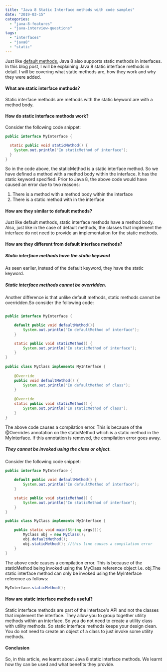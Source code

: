 ```yaml
---
title: "Java 8 Static Interface methods with code samples"
date: "2019-03-15"
categories: 
  - "java-8-features"
  - "java-interview-questions"
tags: 
  - "interfaces"
  - "java8"
  - "static"
---
```


Just like [default methods](https://reshmabidikar.github.io/2019/04/java-8-default-method-in-interface-explained.html), Java 8 also supports static methods in interfaces. In this blog post, I will be explaining Java 8 static interface methods in detail. I will be covering what static methods are, how they work and why they were added.

#### What are static interface methods?

Static interface methods are methods with the static keyword are with a method body.

#### How do static interface methods work?

Consider the following code snippet:

````java
public interface MyInterface {

  static public void staticMethod() { 
    System.out.println("In staticMethod of interface"); 
  } 
} 
````

So in the code above, the staticMethod is a static interface method. So we have defined a method with a method body within the interface. It has the static keyword specified. Prior to Java 8, the above code would have caused an error due to two reasons:

1. There is a method with a method body within the interface
2. There is a static method with in the interface

#### How are they similar to default methods?

Just like default methods, static interface methods have a method body. Also, just like in the case of default methods, the classes that implement the interface do not need to provide an implementation for the static methods.

#### How are they different from default interface methods?

##### Static interface methods have the static keyword

As seen earlier, instead of the default keyword, they have the static keyword.

##### Static interface methods cannot be overridden.

Another difference is that unlike default methods, static methods cannot be overridden.So consider the following code:

````java

public interface MyInterface {

    default public void defaultMethod(){ 
        System.out.println("In defaultMethod of interface"); 
    }

    static public void staticMethod() { 
        System.out.println("In staticMethod of interface"); 
    } 
} 
  
public class MyClass implements MyInterface { 
  
    @Override 
    public void defaultMethod() { 
        System.out.println("In defaultMethod of class"); 
    } 
    
    @Override 
    static public void staticMethod() { 
        System.out.println("In staticMethod of class"); 
    } 
}
````

The above code causes a compilation error. This is because of the @Overrides annotation on the staticMethod which is a static method in the MyInterface. If this annotation is removed, the compilation error goes away.

##### They cannot be invoked using the class or object.

Consider the following code snippet:

````java
public interface MyInterface {

    default public void defaultMethod() { 
        System.out.println("In defaultMethod of interface"); 
    }

    static public void staticMethod() { 
        System.out.println("In staticMethod of interface"); 
    } 
}

public class MyClass implements MyInterface {

    public static void main(String args[]){ 
        MyClass obj = new MyClass(); 
        obj.defaultMethod(); 
        obj.staticMethod(); //this line causes a compilation error 
    }
}
````

The above code causes a compilation error. This is because of the staticMethod being invoked using the MyClass reference object i.e. obj.The static interface method can only be invoked using the MyInterface reference as follows:

````java
MyInterface.staticMethod();
````

#### How are static interface methods useful?

Static interface methods are part of the interface's API and not the classes that implement the interface. They allow you to group together utility methods within an interface. So you do not need to create a utility class with utility methods. So static interface methods keeps your design clean. You do not need to create an object of a class to just invoke some utility methods.


#### Conclusion

So, in this article, we learnt about Java 8 static interface methods. We learnt how thy can be used and what benefits they provide.
